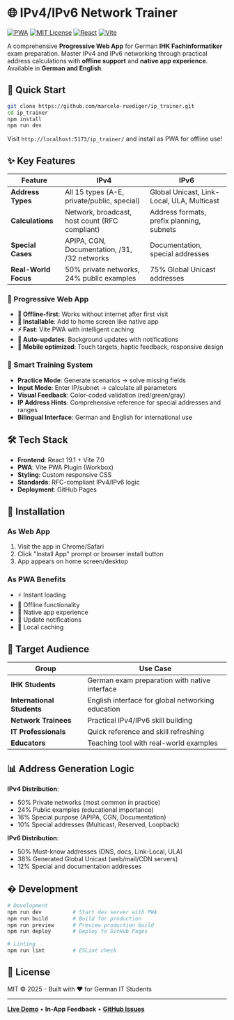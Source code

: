 # 🌐 IPv4/IPv6 Network Trainer

[![PWA](https://img.shields.io/badge/PWA-enabled-blue?logo=pwa)](https://web.dev/progressive-web-apps/)
[![MIT License](https://img.shields.io/badge/License-MIT-green.svg)](https://choosealicense.com/licenses/mit/)
[![React](https://img.shields.io/badge/React-19.1.0-blue?logo=react)](https://reactjs.org/)
[![Vite](https://img.shields.io/badge/Vite-7.0.0-yellow?logo=vite)](https://vitejs.dev/)

A comprehensive **Progressive Web App** for German **IHK Fachinformatiker** exam preparation. Master IPv4 and IPv6 networking through practical address calculations with **offline support** and **native app experience**. Available in **German and English**.

## 🚀 Quick Start

```bash
git clone https://github.com/marcelo-ruediger/ip_trainer.git
cd ip_trainer
npm install
npm run dev
```

Visit `http://localhost:5173/ip_trainer/` and install as PWA for offline use!

## ✨ Key Features

| Feature              | IPv4                                           | IPv6                                       |
| -------------------- | ---------------------------------------------- | ------------------------------------------ |
| **Address Types**    | All 15 types (A-E, private/public, special)    | Global Unicast, Link-Local, ULA, Multicast |
| **Calculations**     | Network, broadcast, host count (RFC compliant) | Address formats, prefix planning, subnets  |
| **Special Cases**    | APIPA, CGN, Documentation, /31, /32 networks   | Documentation, special addresses           |
| **Real-World Focus** | 50% private networks, 24% public examples      | 75% Global Unicast addresses               |

### 📱 Progressive Web App

-   **🔄 Offline-first**: Works without internet after first visit
-   **📲 Installable**: Add to home screen like native app
-   **⚡ Fast**: Vite PWA with intelligent caching
-   **🔄 Auto-updates**: Background updates with notifications
-   **📱 Mobile optimized**: Touch targets, haptic feedback, responsive design

### 🎯 Smart Training System

-   **Practice Mode**: Generate scenarios → solve missing fields
-   **Input Mode**: Enter IP/subnet → calculate all parameters
-   **Visual Feedback**: Color-coded validation (red/green/gray)
-   **IP Address Hints**: Comprehensive reference for special addresses and ranges
-   **Bilingual Interface**: German and English for international use

## 🛠️ Tech Stack

-   **Frontend**: React 19.1 + Vite 7.0
-   **PWA**: Vite PWA Plugin (Workbox)
-   **Styling**: Custom responsive CSS
-   **Standards**: RFC-compliant IPv4/IPv6 logic
-   **Deployment**: GitHub Pages

## 📱 Installation

### As Web App

1. Visit the app in Chrome/Safari
2. Click "Install App" prompt or browser install button
3. App appears on home screen/desktop

### As PWA Benefits

-   ⚡ Instant loading
-   🔄 Offline functionality
-   📱 Native app experience
-   🔔 Update notifications
-   💾 Local caching

## 🎯 Target Audience

| Group                      | Use Case                                          |
| -------------------------- | ------------------------------------------------- |
| **IHK Students**           | German exam preparation with native interface     |
| **International Students** | English interface for global networking education |
| **Network Trainees**       | Practical IPv4/IPv6 skill building                |
| **IT Professionals**       | Quick reference and skill refreshing              |
| **Educators**              | Teaching tool with real-world examples            |

## 📊 Address Generation Logic

**IPv4 Distribution**:

-   50% Private networks (most common in practice)
-   24% Public examples (educational importance)
-   16% Special purpose (APIPA, CGN, Documentation)
-   10% Special addresses (Multicast, Reserved, Loopback)

**IPv6 Distribution**:

-   50% Must-know addresses (DNS, docs, Link-Local, ULA)
-   38% Generated Global Unicast (web/mail/CDN servers)
-   12% Special and documentation addresses

## � Development

```bash
# Development
npm run dev          # Start dev server with PWA
npm run build        # Build for production
npm run preview      # Preview production build
npm run deploy       # Deploy to GitHub Pages

# Linting
npm run lint         # ESLint check
```

## 📄 License

MIT © 2025 - Built with ❤️ for German IT Students

---

**[Live Demo](https://marcelo-ruediger.github.io/ip_trainer/)** • **In-App Feedback** • **[GitHub Issues](https://github.com/marcelo-ruediger/ip_trainer/issues)**
